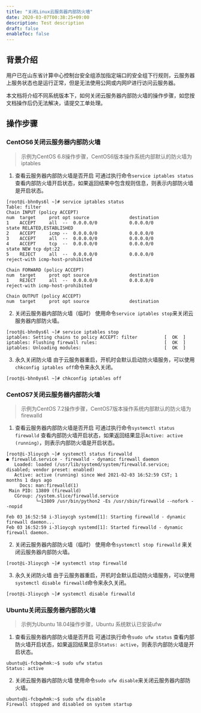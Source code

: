 ```yaml
---
title: "关闭Linux云服务器内部防火墙"
date: 2020-03-07T00:38:25+09:00
description: Test description
draft: false
enableToc: false
---
```


## 背景介绍

用户已在山东省计算中心控制台安全组添加指定端口的安全组下行规则，云服务器上服务状态也是运行正常，但是无法使用公网或内网IP进行访问云服务器。

本文档将介绍不同系统版本下，如何关闭云服务器内部防火墙的操作步骤，如您按文档操作后仍无法解决，请提交工单处理。

## 操作步骤

### CentOS6关闭云服务器内部防火墙

> 示例为CentOS 6.8操作步骤，CentOS6版本操作系统内部默认的防火墙为iptables

1. 查看云服务器内部防火墙是否开启
   可通过执行命令`service iptables status` 查看内部防火墙开启状态，如果返回结果中包含规则信息，则表示内部防火墙是开启状态。

```shell
[root@i-bhn0ys6l ~]# service iptables status
Table: filter
Chain INPUT (policy ACCEPT)
num  target     prot opt source               destination         
1    ACCEPT     all  --  0.0.0.0/0            0.0.0.0/0           state RELATED,ESTABLISHED 
2    ACCEPT     icmp --  0.0.0.0/0            0.0.0.0/0           
3    ACCEPT     all  --  0.0.0.0/0            0.0.0.0/0           
4    ACCEPT     tcp  --  0.0.0.0/0            0.0.0.0/0           state NEW tcp dpt:22 
5    REJECT     all  --  0.0.0.0/0            0.0.0.0/0           reject-with icmp-host-prohibited 

Chain FORWARD (policy ACCEPT)
num  target     prot opt source               destination         
1    REJECT     all  --  0.0.0.0/0            0.0.0.0/0           reject-with icmp-host-prohibited 

Chain OUTPUT (policy ACCEPT)
num  target     prot opt source               destination         
```
2. 关闭云服务器内部防火墙（临时）
   使用命令`service iptables stop`来关闭云服务器内部防火墙。

```shell
[root@i-bhn0ys6l ~]# service iptables stop
iptables: Setting chains to policy ACCEPT: filter          [  OK  ]
iptables: Flushing firewall rules:                         [  OK  ]
iptables: Unloading modules:                               [  OK  ]
```
3. 永久关闭防火墙
   由于云服务器重启，开机时会默认启动防火墙服务，可以使用`chkconfig iptables off`命令来永久关闭。

```shell
[root@i-bhn0ys6l ~]# chkconfig iptables off
```

### CentOS7关闭云服务器内部防火墙

> 示例为CentOS 7.2操作步骤，CentOS7版本操作系统内部默认的防火墙为firewalld

1. 查看云服务器内部防火墙是否开启
   可通过执行命令`systemctl status firewalld` 查看内部防火墙开启状态，如果返回结果显示`Active: active (running)`，则表示内部防火墙是开启状态。

```shell
[root@i-3lioycgh ~]# systemctl status firewalld
● firewalld.service - firewalld - dynamic firewall daemon
   Loaded: loaded (/usr/lib/systemd/system/firewalld.service; disabled; vendor preset: enabled)
   Active: active (running) since Wed 2021-02-03 16:52:59 CST; 1 months 1 days ago
     Docs: man:firewalld(1)
 Main PID: 13809 (firewalld)
   CGroup: /system.slice/firewalld.service
           └─13809 /usr/bin/python2 -Es /usr/sbin/firewalld --nofork --nopid

Feb 03 16:52:58 i-3lioycgh systemd[1]: Starting firewalld - dynamic firewall daemon...
Feb 03 16:52:59 i-3lioycgh systemd[1]: Started firewalld - dynamic firewall daemon.      
```
2. 关闭云服务器内部防火墙（临时）
   使用命令`systemctl stop firewalld` 来关闭云服务器内部防火墙。

```shell
[root@i-3lioycgh ~]# systemctl stop firewalld 
```
3. 永久关闭防火墙
   由于云服务器重启，开机时会默认启动防火墙服务，可以使用`systemctl disable firewalld`命令来永久关闭。

```shell
[root@i-3lioycgh ~]# systemctl disable firewalld
```

### Ubuntu关闭云服务器内部防火墙

> 示例为Ubuntu 18.04操作步骤，Ubuntu 系统默认已安装ufw

1. 查看云服务器内部防火墙是否开启
   可通过执行命令`sudo ufw status` 查看内部防火墙开启状态，如果返回结果显示`Status: active`，则表示内部防火墙是开启状态。

```shell
ubuntu@i-fcbqwhmk:~$ sudo ufw status
Status: active
```
2. 关闭云服务器内部防火墙
   使用命令`sudo ufw disable`来关闭云服务器内部防火墙。

```shell
ubuntu@i-fcbqwhmk:~$ sudo ufw disable
Firewall stopped and disabled on system startup
```

